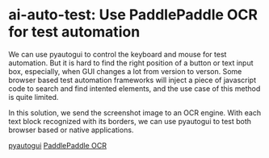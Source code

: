 # ai-auto-test: Use PaddlePaddle OCR for test automation

We can use pyautogui to control the keyboard and mouse for test automation. But it is hard to find the right position of a button or text input box, especially, when GUI changes a lot from version to verson. Some browser based test automation frameworks will inject a piece of javascript code to search and find intented elements, and the use case of this method is quite limited.

In this solution, we send the screenshot image to an OCR engine. With each text block recognized with its borders, we can use pyautogui to test both browser based or native applications.

[pyautogui](https://pyautogui.readthedocs.io/en/latest/mouse.html#mouse-scrolling)
[PaddlePaddle OCR](https://github.com/PaddlePaddle/PaddleOCR)
